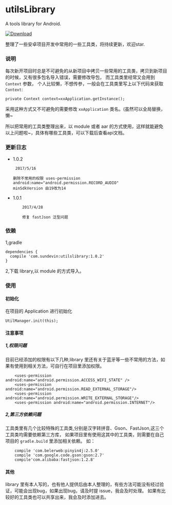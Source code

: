 # utilsLibrary
A tools library for Android.

[ ![Download](https://api.bintray.com/packages/sundevin/UtilsLibrary/utilsLibrary/images/download.svg) ](https://bintray.com/sundevin/UtilsLibrary/utilsLibrary/_latestVersion)

整理了一些安卓项目开发中常用的一些工具类，将持续更新，欢迎star.

### 说明
每次新开项目时总是不可避免的从新项目中拷贝一些常用的工具类，拷贝到新项目的时候，又有很多包名导入错误，需要修改导包，
而工具类里经常又会用到 ```Context``` 参数，
个人比较懒，不想传参，一般会在工具类里写上以下代码来获取 ```Context```:
```
private Context context=xxApplication.getInstance();
```
采用这种方式又不可避免的需要修改 ```xxApplication``` 类名。(虽然可以全局替换，懒~

所以把常用的工具类整理出来，以 module 或者 aar 的方式使用，这样就能避免以上问题啦~，具体有哪些工具类，可以下载后查看api文档。

### 更新日志

- 1.0.2
    ```
     2017/5/16

    删除不常用的权限 uses-permission android:name="android.permission.RECORD_AUDIO"
    minSdkVersion 由19改为14
    ```

- 1.0.1
    ```
        2017/4/28

        修复 fastJson 泛型问题
    ```


### 依赖
1,gradle
```
dependencies {
  compile 'com.sundevin:utilslibrary:1.0.2'
}
```

2,下载 library,以 module 的方式导入。

### 使用

#### 初始化
在项目的 Application 进行初始化

```
UtilManager.init(this);
```

####  注意事项
##### 1,权限问题
目前已经添加的权限有以下几种,library 里还有关于蓝牙等一些不常用的方法，如果有使用到相关方法，可自行在项目里添加权限。
```
    <uses-permission android:name="android.permission.ACCESS_WIFI_STATE" />
    <uses-permission android:name="android.permission.READ_EXTERNAL_STORAGE"/>
    <uses-permission android:name="android.permission.WRITE_EXTERNAL_STORAGE"/>
    <uses-permission android:name="android.permission.INTERNET"/>
```

##### 2,第三方依赖问题
工具类里有几个比较特殊的工具类,分别是汉字转拼音、Gson、FastJson,这三个工具类均需要依赖第三方库，
如果项目里有使用这其中的工具类，则需要在自己项目的 ```gradle.build``` 里添加相关依赖。
如：
```
    compile 'com.belerweb:pinyin4j:2.5.0'
    compile 'com.google.code.gson:gson:2.7'
    compile'com.alibaba:fastjson:1.2.8'
```
####  其他
library 里有本人写的，也有他人提供后由本人整理的，有些方法可能没有经过验证，可能会出现bug，如果出现bug，请及时提 issue，我会及时处理。
如果有比较好的工具类也可以共享出来，我会及时添加进去。

